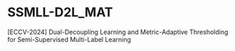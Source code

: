 # SSMLL-D2L_MAT
[ECCV-2024] Dual-Decoupling Learning and Metric-Adaptive Thresholding for Semi-Supervised Multi-Label Learning
